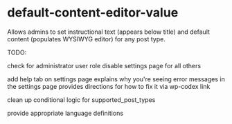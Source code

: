 default-content-editor-value
============================

Allows admins to set instructional text (appears below title) and default content (populates WYSIWYG editor) for any post type.

TODO:

check for administrator user role
    disable settings page for all others
  
add help tab on settings page
    explains why you're seeing error messages in the settings page
    provides directions for how to fix it via wp-codex link

clean up conditional logic for supported_post_types

provide appropriate language definitions
